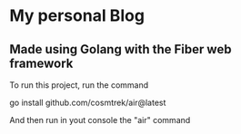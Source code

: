 # My personal Blog

## Made using Golang with the Fiber web framework

To run this project, run the command 

go install github.com/cosmtrek/air@latest

And then run in yout console the "air" command
